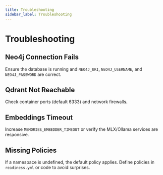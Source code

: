 ```yaml
---
title: Troubleshooting
sidebar_label: Troubleshooting
---
```


# Troubleshooting

## Neo4j Connection Fails
Ensure the database is running and `NEO4J_URI`, `NEO4J_USERNAME`, and `NEO4J_PASSWORD` are correct.

## Qdrant Not Reachable
Check container ports (default 6333) and network firewalls.

## Embeddings Timeout
Increase `MEMORIES_EMBEDDER_TIMEOUT` or verify the MLX/Ollama services are responsive.

## Missing Policies
If a namespace is undefined, the default policy applies. Define policies in `readiness.yml` or code to avoid surprises.
